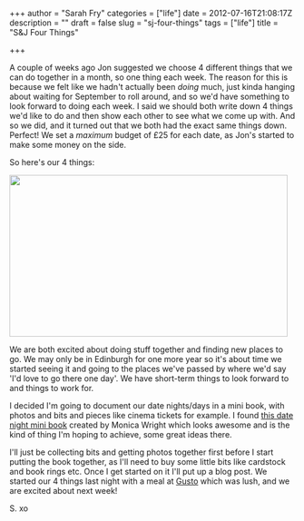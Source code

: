 +++
author = "Sarah Fry"
categories = ["life"]
date = 2012-07-16T21:08:17Z
description = ""
draft = false
slug = "sj-four-things"
tags = ["life"]
title = "S&J Four Things"

+++


A couple of weeks ago Jon suggested we choose 4 different things that we can do together in a month, so one thing each week. The reason for this is because we felt like we hadn't actually been <em>doing</em> much, just kinda hanging about waiting for September to roll around, and so we'd have something to look forward to doing each week. I said we should both write down 4 things we'd like to do and then show each other to see what we come up with. And so we did, and it turned out that we both had the exact same things down. Perfect! We set a <em>maximum</em> budget of £25 for each date, as Jon's started to make some money on the side.

So here's our 4 things:

<a href="http://sweetaspi.co.uk/content/images/2012/07/IMGP0129.jpg"><img class="aligncenter size-full wp-image-1065" title="fourthings" src="http://sweetaspi.co.uk/content/images/2012/07/IMGP0129.jpg" alt="" width="490" height="285" /></a>

We are both excited about doing stuff together and finding new places to go. We may only be in Edinburgh for one more year so it's about time we started seeing it and going to the places we've passed by where we'd say 'I'd love to go there one day'. We have short-term things to look forward to and things to work for.

I decided I'm going to document our date nights/days in a mini book, with photos and bits and pieces like cinema tickets for example. I found <a href="http://www.iloveitallwithmonikawright.com/2011/03/date-night.html" target="_blank">this date night mini book</a> created by Monica Wright which looks awesome and is the kind of thing I'm hoping to achieve, some great ideas there.

I'll just be collecting bits and getting photos together first before I start putting the book together, as I'll need to buy some little bits like cardstock and book rings etc. Once I get started on it I'll put up a blog post. We started our 4 things last night with a meal at <a href="http://www.gustorestaurants.uk.com/restaurants/gusto-edinburgh" target="_blank">Gusto</a> which was lush, and we are excited about next week!

S. xo

